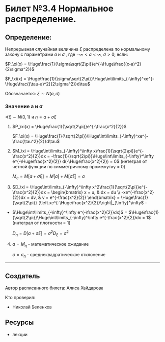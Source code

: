 # Билет №3.4 Нормальное распределение.

## Определение:

Непрерывная случайная величина $\xi$
распределена по нормальному закону с параметрами $a$
и  $\sigma$
, где $-\infty < a < \infty, \sigma > 0$, если:

$P_\xi(x) = \Huge\frac{1}{\sigma\sqrt{2\pi}}e^{-\Huge\frac{(x-a)^2}{2\sigma^2}}$

$F_\xi(x) = \Huge\frac{1}{\sigma\sqrt{2\pi}}\Huge\int\limits_{-\infty}^xe^{-\Huge\frac{(\tau-a)^2}{2\sigma^2}}d\tau$

Обозначается: $\xi \sim N(a, \sigma)$

### Значение a и σ

$\sphericalangle \xi \sim N(0, 1)$ и $\eta = a + \sigma\xi$

1. $P_\xi(x) = \Huge\frac{1}{\sqrt{2\pi}}e^{-\frac{x^2}{2}}$
    
    $F_\xi(x) = \Huge\frac{1}{\sqrt{2\pi}}\Huge\int\limits_{-\infty}^xe^{-\frac{\tau^2}{2}}d\tau$
    
2. $M_\xi = \Huge\int\limits_{-\infty}^\infty x\frac{1}{\sqrt{2\pi}}e^{-\frac{x^2}{2}}dx = -\frac{1}{\sqrt{2\pi}}\Huge\int\limits_{-\infty}^\infty e^{-\Huge\frac{x^2}{2}} d(-\Huge\frac{x^2}{2}) = 0$ (интеграл от четной функции по симметричному промежутку = 0)
    
    $M_\eta = M[a + \sigma\xi] = M[a] + M[\sigma\xi] = a$
    
3. $D_\xi = \Huge\int\limits_{-\infty}^\infty x^2\frac{1}{\sqrt{2\pi}}e^{-\frac{x^2}{2}}dx = \begin{bmatrix} x = u, & dx = du \\ -xe^{-\frac{x^2}{2}}dx = dv, & v = e^{-\frac{x^2}{2}} \end{bmatrix}
= \Huge\frac{1}{\sqrt{2\pi}} (\left.xe^{-\Huge\frac{x^2}{2}}\right|_{\infty}^\infty$ -  
- $\Huge\int\limits_{-\infty}^\infty e^{-\frac{x^2}{2}}dx)$
= $\Huge\frac{1}{\sqrt{2\pi}}\Huge\int\limits_{-\infty}^\infty e^{-\frac{x^2}{2}}dx = 1$ (интеграл от плотности = 1)
    
    $D_\eta = D[a + \sigma\xi] = \sigma^2 D_\xi = \sigma ^ 2$
    
4. $a = M_\eta$ - математическое ожидание

    $\sigma = \sigma_\eta$ - среднеквадратическое отклонение
    
---
## Создатель

Автор расписанного билета: Алиса Хайдарова

Кто проверил:
- Николай Беленков

## Ресурсы
- лекции












